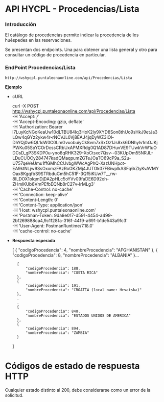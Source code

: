 # API HYCPL - Procedencias/Lista

### Introducción

El catálogo de procedencias permite indicar la procedencia de los huéspedes en las reservaciones.

Se presentan dos endpoints. Una para obtener una lista general y otro para consultar un código de procedencia en particular.

### EndPoint Procedencias/Lista
```
http://wshycpl.puntaleonaonline.com/api/Procedencias/Lista
```

**Ejemplo**

- cURL


    curl -X POST \
      http://wshycpl.puntaleonaonline.com/api/Procedencias/Lista \
      -H 'Accept: */*' \
      -H 'Accept-Encoding: gzip, deflate' \
      -H 'Authorization: Bearer l7LuyKcNGoKeaUw10dLTBU84Iq3HoK2Iy9XYD8Son8thUo9sHkJ9etJa3LQw4qGYz2ykw4r-rNCVJL0Vj8EAJ4jqDyWZ3iOl-DhYQj0w6QL1oW0C0LmGvuobuiyCk8vm7xSxOz1Js8xk6DNhylv1mOJKjPWKu05SpYCOrDcssCRbUxAPMXRdg0Q1AD87DHuvVE9TUwkVrW1uODCsD_gP3SKDP0u-yno8qRHK329-XoCtsxc7Qsv--03KUpOm55NRJL-LDuCUOCy284747kadQMaqpumZGTeJOaTO69cP9a_S2u-U757qeVeUmu1ffGMhCCUvbgWWcAgPhQ-XazUNHpot-EA9ktNLjw9SsOxomzFAzRoOKZMj4JUTOk07FBiwplkASFq6rZlyKvAVMYOax8KgqfbS9STRbduCm5hC51F-3Qf5iKUw7T__rw-8ILDOX1olqmDjDA2pHLc5oYVv09faDE6D92oh-ZHmIKUb8VmPEfbEQNb8rC27v-IrMLg3' \
      -H 'Cache-Control: no-cache' \
      -H 'Connection: keep-alive' \
      -H 'Content-Length: 0' \
      -H 'Content-Type: application/json' \
      -H 'Host: wshycpl.puntaleonaonline.com' \
      -H 'Postman-Token: 9da9e017-d591-4454-a499-2b1269888ca4,9c11281a-316f-4419-a691-b1de543a9fc3' \
      -H 'User-Agent: PostmanRuntime/7.18.0' \
      -H 'cache-control: no-cache'


- **Respuesta esperada**


    [
        {
            "codigoProcedencia": 4,
            "nombreProcedencia": "AFGHANISTAN"
        },
        {
            "codigoProcedencia": 8,
            "nombreProcedencia": "ALBANIA"
        }...
    
    	{
            "codigoProcedencia": 188,
            "nombreProcedencia": "COSTA RICA"
        },
        {
            "codigoProcedencia": 191,
            "nombreProcedencia": "CROATIA (local name: Hrvatska)"
        },
    	.
    	.
    	{
            "codigoProcedencia": 840,
            "nombreProcedencia": "ESTADOS UNIDOS DE AMERICA"
        },
        {
            "codigoProcedencia": 894,
            "nombreProcedencia": "ZAMBIA"
        }
    ]



# Códigos de estado de respuesta HTTP

Cualquier estado distinto al 200, debe considerarse como un error de la solicitud.

